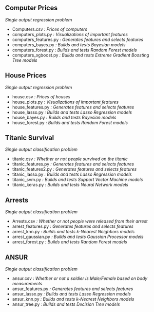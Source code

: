 ## Computer Prices 
*Single output regression problem*
- Computers.csv *: Prices of computers*
- computers_plots.py *: Visualizations of important features*
- computers_features.py *: Generates features and selects features*
- computers_bayes.py *: Builds and tests Bayesian models*
- computers_forest.py *: Builds and tests Random Forest models*
- computers_xgboost.py *: Builds and tests Extreme Gradient Boosting Tree models*

## House Prices 
*Single output regression problem*
- house.csv *: Prices of houses*
- house_plots.py *: Visualizations of important features*
- house_features.py *: Generates features and selects features*
- house_lasso.py *: Builds and tests Lasso Regression models*
- house_bayes.py *: Builds and tests Bayesian models*
- house_forest.py *: Builds and tests Random Forest models*

## Titanic Survival
*Single output classification problem*
- titanic.csv *: Whether or not people survived on the titanic*
- titanic_features.py *: Generates features and selects features*
- titanic_features2.py *: Generates features and selects features*
- titanic_lasso.py *: Builds and tests Lasso Regression models*
- titanic_svm.py *: Builds and tests Support Vector Machine models*
- titanic_keras.py *: Builds and tests Neural Network models*

## Arrests
*Single output classification problem*
- Arrests.csv *: Whether or not people were released from their arrest*
- arrest_features.py *: Generates features and selects features*
- arrest_knn.py *: Builds and tests k-Nearest Neighbors models*
- arrest_gaussian.py *: Builds and tests Gaussian Processor models*
- arrest_forest.py *: Builds and tests Random Forest models*

## ANSUR
*Single output classification problem*
- ansur.csv *: Whether or not a soldier is Male/Female based on body measurements*
- ansur_features.py *: Generates features and selects features*
- ansur_lasso.py *: Builds and tests Lasso Regression models*
- ansur_knn.py *: Builds and tests k-Nearest Neighbors models*
- ansur_tree.py *: Builds and tests Decision Tree models*
